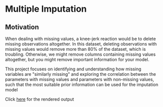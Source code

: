 # Multiple Imputation

## Motivation

When dealing with missing values, a knee-jerk reaction would be to delete missing observations altogether. In this dataset, deleting observations with missing values would remove more than 80% of the dataset, which is troubling. Otherwise, we might remove columns containing missing values altogether, but you might remove important information for your model.

This project focuses on identifying and understanding how missing variables are "similarly missing" and exploring the correlation between the parameters with missing values and parameters with non-missing values, such that the most suitable prior information can be used for the imputation model

Click [here](https://jerome-goh.github.io/Multiple_Imputation_R/imputation.html) for the rendered output

